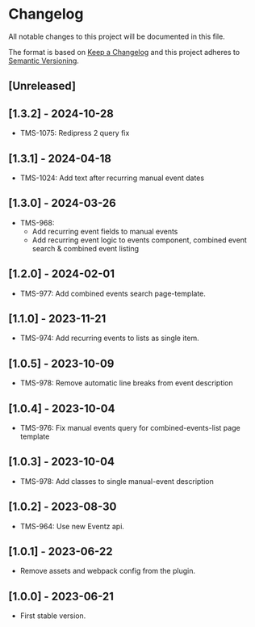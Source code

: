 # Changelog
All notable changes to this project will be documented in this file.

The format is based on [Keep a Changelog][keep-changelog]
and this project adheres to [Semantic Versioning][semver].

## [Unreleased]

## [1.3.2] - 2024-10-28

- TMS-1075: Redipress 2 query fix

## [1.3.1] - 2024-04-18

- TMS-1024: Add text after recurring manual event dates

## [1.3.0] - 2024-03-26

- TMS-968:
    - Add recurring event fields to manual events
    - Add recurring event logic to events component, combined event search & combined event listing

## [1.2.0] - 2024-02-01

- TMS-977: Add combined events search page-template.

## [1.1.0] - 2023-11-21

- TMS-974: Add recurring events to lists as single item.

## [1.0.5] - 2023-10-09

- TMS-978: Remove automatic line breaks from event description

## [1.0.4] - 2023-10-04

- TMS-976: Fix manual events query for combined-events-list page template

## [1.0.3] - 2023-10-04

- TMS-978: Add classes to single manual-event description

## [1.0.2] - 2023-08-30

- TMS-964: Use new Eventz api.

## [1.0.1] - 2023-06-22

- Remove assets and webpack config from the plugin.

## [1.0.0] - 2023-06-21

- First stable version.


[keep-changelog]: http://keepachangelog.com/en/1.0.0/
[semver]: http://semver.org/spec/v2.0.0.html
